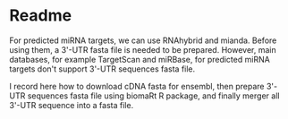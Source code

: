 # Readme

For predicted miRNA targets, we can use RNAhybrid and mianda. Before using them, a 3'-UTR fasta file is needed to be prepared. However, main databases, for example TargetScan and miRBase, for predicted miRNA targets don't support 3'-UTR sequences fasta file.

I record here how to download cDNA fasta for ensembl, then prepare 3'-UTR sequences fasta file using biomaRt R package, and finally merger all 3'-UTR sequence into a fasta file.